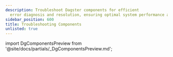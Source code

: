 ```yaml
---
description: Troubleshoot Dagster components for efficient
  error diagnosis and resolution, ensuring optimal system performance and reliability.
sidebar_position: 600
title: Troubleshooting Components
unlisted: true
---
```

import DgComponentsPreview from '@site/docs/partials/\_DgComponentsPreview.md';

<DgComponentsPreview />
